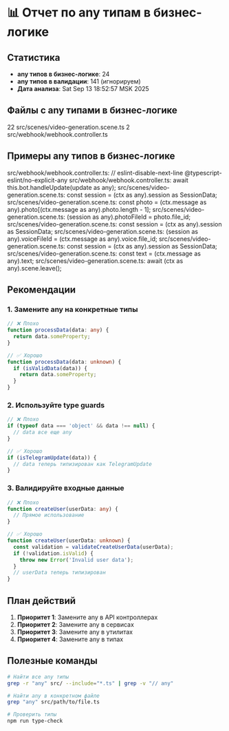 # 📊 Отчет по any типам в бизнес-логике

## Статистика
- **any типов в бизнес-логике**:       24
- **any типов в валидации**:      141 (игнорируем)
- **Дата анализа**: Sat Sep 13 18:52:57 MSK 2025

## Файлы с any типами в бизнес-логике

  22 src/scenes/video-generation.scene.ts
   2 src/webhook/webhook.controller.ts

## Примеры any типов в бизнес-логике

src/webhook/webhook.controller.ts:      // eslint-disable-next-line @typescript-eslint/no-explicit-any
src/webhook/webhook.controller.ts:      await this.bot.handleUpdate(update as any);
src/scenes/video-generation.scene.ts:    const session = (ctx as any).session as SessionData;
src/scenes/video-generation.scene.ts:      const photo = (ctx.message as any).photo[(ctx.message as any).photo.length - 1];
src/scenes/video-generation.scene.ts:      (session as any).photoFileId = photo.file_id;
src/scenes/video-generation.scene.ts:    const session = (ctx as any).session as SessionData;
src/scenes/video-generation.scene.ts:      (session as any).voiceFileId = (ctx.message as any).voice.file_id;
src/scenes/video-generation.scene.ts:    const session = (ctx as any).session as SessionData;
src/scenes/video-generation.scene.ts:    const text = (ctx.message as any).text;
src/scenes/video-generation.scene.ts:      await (ctx as any).scene.leave();

## Рекомендации

### 1. Замените any на конкретные типы
```typescript
// ❌ Плохо
function processData(data: any) {
  return data.someProperty;
}

// ✅ Хорошо
function processData(data: unknown) {
  if (isValidData(data)) {
    return data.someProperty;
  }
}
```

### 2. Используйте type guards
```typescript
// ❌ Плохо
if (typeof data === 'object' && data !== null) {
  // data все еще any
}

// ✅ Хорошо
if (isTelegramUpdate(data)) {
  // data теперь типизирован как TelegramUpdate
}
```

### 3. Валидируйте входные данные
```typescript
// ❌ Плохо
function createUser(userData: any) {
  // Прямое использование
}

// ✅ Хорошо
function createUser(userData: unknown) {
  const validation = validateCreateUserData(userData);
  if (!validation.isValid) {
    throw new Error('Invalid user data');
  }
  // userData теперь типизирован
}
```

## План действий

1. **Приоритет 1**: Замените any в API контроллерах
2. **Приоритет 2**: Замените any в сервисах
3. **Приоритет 3**: Замените any в утилитах
4. **Приоритет 4**: Замените any в типах

## Полезные команды

```bash
# Найти все any типы
grep -r "any" src/ --include="*.ts" | grep -v "// any"

# Найти any в конкретном файле
grep "any" src/path/to/file.ts

# Проверить типы
npm run type-check
```

